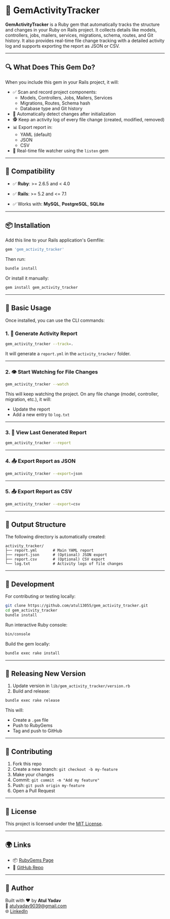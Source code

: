 # 🚀 GemActivityTracker

**GemActivityTracker** is a Ruby gem that automatically tracks the structure and changes in your Ruby on Rails project. It collects details like models, controllers, jobs, mailers, services, migrations, schema, routes, and Git history. It also provides real-time file change tracking with a detailed activity log and supports exporting the report as JSON or CSV.

---

## 🔍 What Does This Gem Do?

When you include this gem in your Rails project, it will:

- ✅ Scan and record project components:
  - Models, Controllers, Jobs, Mailers, Services
  - Migrations, Routes, Schema hash
  - Database type and Git history
- 🔁 Automatically detect changes after initialization
- 🕵️ Keep an activity log of every file change (created, modified, removed)
- 📊 Export report in:
  - YAML (default)
  - JSON
  - CSV
- 🔁 Real-time file watcher using the `listen` gem

---

## 🔧 Compatibility

- ✅ **Ruby**: >= 2.6.5 and < 4.0
- ✅ **Rails**: >= 5.2 and <= 7.1

- ✅ Works with: **MySQL**, **PostgreSQL**, **SQLite**

---

## 📦 Installation

Add this line to your Rails application's Gemfile:

```ruby
gem 'gem_activity_tracker'
```

Then run:

```bash
bundle install
```

Or install it manually:

```bash
gem install gem_activity_tracker
```

---

## 🚀 Basic Usage

Once installed, you can use the CLI commands:

### 1. 📌 Generate Activity Report

```bash
gem_activity_tracker --track=.
```

It will generate a `report.yml` in the `activity_tracker/` folder.

---

### 2. 👁 Start Watching for File Changes

```bash
gem_activity_tracker --watch
```

This will keep watching the project. On any file change (model, controller, migration, etc.), it will:

- Update the report
- Add a new entry to `log.txt`

---

### 3. 📄 View Last Generated Report

```bash
gem_activity_tracker --report
```

---

### 4. 📤 Export Report as JSON

```bash
gem_activity_tracker --export=json
```

---

### 5. 📤 Export Report as CSV

```bash
gem_activity_tracker --export=csv
```

---

## 📁 Output Structure

The following directory is automatically created:

```
activity_tracker/
├── report.yml       # Main YAML report
├── report.json      # (Optional) JSON export
├── report.csv       # (Optional) CSV export
└── log.txt          # Activity logs of file changes
```

---

## 🧪 Development

For contributing or testing locally:

```bash
git clone https://github.com/atul13055/gem_activity_tracker.git
cd gem_activity_tracker
bundle install
```

Run interactive Ruby console:

```bash
bin/console
```

Build the gem locally:

```bash
bundle exec rake install
```

---

## 🚀 Releasing New Version

1. Update version in `lib/gem_activity_tracker/version.rb`
2. Build and release:

```bash
bundle exec rake release
```

This will:

- Create a `.gem` file
- Push to RubyGems
- Tag and push to GitHub

---

## 🤝 Contributing

1. Fork this repo
2. Create a new branch: `git checkout -b my-feature`
3. Make your changes
4. Commit: `git commit -m "Add my feature"`
5. Push: `git push origin my-feature`
6. Open a Pull Request

---

## 📄 License

This project is licensed under the [MIT License](https://opensource.org/licenses/MIT).

---

## 🌍 Links

- 📦 [RubyGems Page](https://rubygems.org/gems/gem_activity_tracker)
- 🧠 [GitHub Repo](https://github.com/atul13055/gem_activity_tracker)

---

## 🙌 Author

Built with ❤️ by **Atul Yadav**  
📧 [atuIyadav9039@gmail.com](mailto:atuIyadav9039@gmail.com)  
🌐 [LinkedIn](https://www.linkedin.com/in/atul-yadav-9445ab1a4)